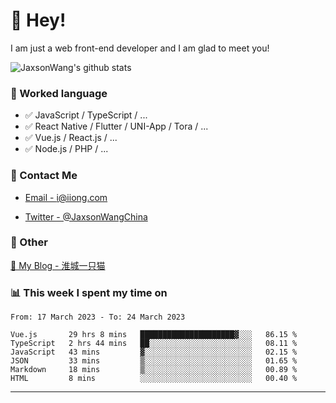 # 👋 Hey!

I am just a web front-end developer and I am glad to meet you!

![JaxsonWang's github stats](https://github-readme-stats.vercel.app/api?username=JaxsonWang&&show_icons=true&&title_color=1abc9c&&icon_color=1abc9c)


### 📝 Worked language

- ✅ JavaScript / TypeScript / ...
- ✅ React Native / Flutter / UNI-App / Tora / ...
- ✅ Vue.js / React.js / ...
- ✅ Node.js / PHP / ...

### 📮 Contact Me

- [Email - i@iiong.com](mailto:i@iiong.com)

- [Twitter - @JaxsonWangChina](https://twitter.com/JaxsonWangChina)

### 🤪 Other

[📌 My Blog - 淮城一只猫](https://iiong.com)

### 📊 This week I spent my time on

<!--START_SECTION:waka-->

```text
From: 17 March 2023 - To: 24 March 2023

Vue.js       29 hrs 8 mins   █████████████████████▓░░░   86.15 %
TypeScript   2 hrs 44 mins   ██░░░░░░░░░░░░░░░░░░░░░░░   08.11 %
JavaScript   43 mins         ▓░░░░░░░░░░░░░░░░░░░░░░░░   02.15 %
JSON         33 mins         ▒░░░░░░░░░░░░░░░░░░░░░░░░   01.65 %
Markdown     18 mins         ▒░░░░░░░░░░░░░░░░░░░░░░░░   00.89 %
HTML         8 mins          ░░░░░░░░░░░░░░░░░░░░░░░░░   00.40 %
```

<!--END_SECTION:waka-->

---
